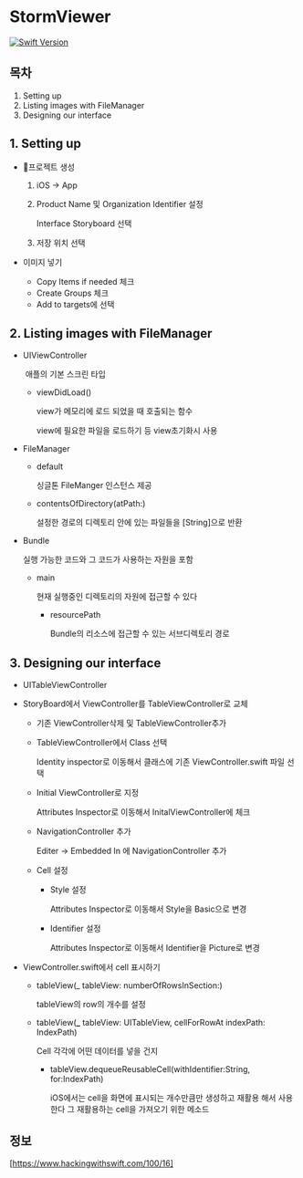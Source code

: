 # StormViewer

> 

[![Swift Version][swift-image]][swift-url]

## 목차

1. Setting up
2. Listing images with FileManager
3. Designing our interface

## 1. Setting up

- 프로젝트 생성

  1. iOS -> App 

  2. Product Name 및 Organization Identifier 설정

     Interface Storyboard 선택

  3. 저장 위치 선택

- 이미지 넣기

  - Copy Items if needed 체크
  - Create Groups 체크
  - Add to targets에 선택

## 2. Listing images with FileManager

- UIViewController

   애플의 기본 스크린 타입

  - viewDidLoad()

    view가 메모리에 로드 되었을 때 호출되는 함수

    view에 필요한 파일을 로드하기 등 view초기화시 사용

- FileManager

  - default

    싱글톤 FileManger 인스턴스 제공

  - contentsOfDirectory(atPath:)

    설정한 경로의 디렉토리 안에 있는 파일들을 [String]으로 반환

- Bundle

  실행 가능한 코드와 그 코드가 사용하는 자원을 포함

  - main

    현재 실행중인 디렉토리의 자원에 접근할 수 있다

    - resourcePath

      Bundle의 리소스에 접근할 수 있는 서브디렉토리 경로

## 3. Designing our interface

- UITableViewController

  

- StoryBoard에서 ViewController를 TableViewController로 교체

  - 기존 ViewController삭제 및 TableViewController추가

  - TableViewController에서 Class 선택

    Identity inspector로 이동해서 클래스에 기존 ViewController.swift 파일 선택

  - Initial ViewController로 지정

    Attributes Inspector로 이동해서 InitalViewController에 체크

  - NavigationController 추가

    Editer -> Embedded In 에 NavigationController 추가

  - Cell 설정

    - Style 설정

      Attributes Inspector로 이동해서 Style을 Basic으로 변경

    - Identifier 설정

      Attributes Inspector로 이동해서 Identifier을 Picture로 변경

- ViewController.swift에서 cell 표시하기

  - tableView(_ tableView: numberOfRowsInSection:)

    tableView의 row의 개수를 설정

  - tableView(**_** tableView: UITableView, cellForRowAt indexPath: IndexPath)

    Cell 각각에 어떤 데이터를 넣을 건지

    - tableView.dequeueReusableCell(withIdentifier:String, for:IndexPath)

      iOS에서는 cell을 화면에 표시되는 개수만큼만 생성하고 재활용 해서 사용한다 그 재활용하는 cell을 가져오기 위한 메소드

## 정보

[https://www.hackingwithswift.com/100/16]

[swift-image]:https://img.shields.io/badge/swift-5-orange.svg
[swift-url]:https://swift.org
